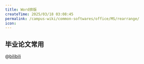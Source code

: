 ```yaml
---
title: Word排版
createTime: 2025/03/18 03:08:45
permalink: /campus-wiki/common-softwares/office/MS/rearrange/
icon: 
---
```



## 毕业论文常用 

@[bilibili  ](BV1YQ4y1M73G)